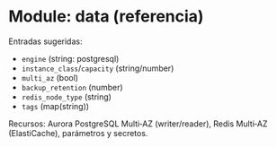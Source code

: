 # Module: data (referencia)

Entradas sugeridas:
- `engine` (string: postgresql)
- `instance_class`/`capacity` (string/number)
- `multi_az` (bool)
- `backup_retention` (number)
- `redis_node_type` (string)
- `tags` (map(string))

Recursos: Aurora PostgreSQL Multi‑AZ (writer/reader), Redis Multi‑AZ (ElastiCache), parámetros y secretos.
